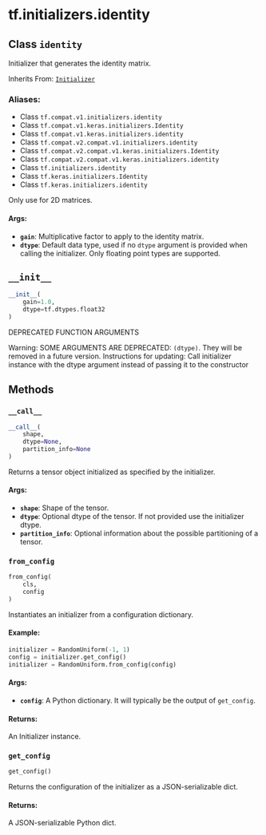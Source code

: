 <div itemscope itemtype="http://developers.google.com/ReferenceObject">
<meta itemprop="name" content="tf.initializers.identity" />
<meta itemprop="path" content="Stable" />
<meta itemprop="property" content="__call__"/>
<meta itemprop="property" content="__init__"/>
<meta itemprop="property" content="from_config"/>
<meta itemprop="property" content="get_config"/>
</div>

# tf.initializers.identity

## Class `identity`

Initializer that generates the identity matrix.

Inherits From: [`Initializer`](../../tf/keras/initializers/Initializer.md)

### Aliases:

* Class `tf.compat.v1.initializers.identity`
* Class `tf.compat.v1.keras.initializers.Identity`
* Class `tf.compat.v1.keras.initializers.identity`
* Class `tf.compat.v2.compat.v1.initializers.identity`
* Class `tf.compat.v2.compat.v1.keras.initializers.Identity`
* Class `tf.compat.v2.compat.v1.keras.initializers.identity`
* Class `tf.initializers.identity`
* Class `tf.keras.initializers.Identity`
* Class `tf.keras.initializers.identity`

<!-- Placeholder for "Used in" -->

Only use for 2D matrices.

#### Args:


* <b>`gain`</b>: Multiplicative factor to apply to the identity matrix.
* <b>`dtype`</b>: Default data type, used if no `dtype` argument is provided when
  calling the initializer. Only floating point types are supported.

<h2 id="__init__"><code>__init__</code></h2>

``` python
__init__(
    gain=1.0,
    dtype=tf.dtypes.float32
)
```

DEPRECATED FUNCTION ARGUMENTS

Warning: SOME ARGUMENTS ARE DEPRECATED: `(dtype)`. They will be removed in a future version.
Instructions for updating:
Call initializer instance with the dtype argument instead of passing it to the constructor



## Methods

<h3 id="__call__"><code>__call__</code></h3>

``` python
__call__(
    shape,
    dtype=None,
    partition_info=None
)
```

Returns a tensor object initialized as specified by the initializer.


#### Args:


* <b>`shape`</b>: Shape of the tensor.
* <b>`dtype`</b>: Optional dtype of the tensor. If not provided use the initializer
  dtype.
* <b>`partition_info`</b>: Optional information about the possible partitioning of a
  tensor.

<h3 id="from_config"><code>from_config</code></h3>

``` python
from_config(
    cls,
    config
)
```

Instantiates an initializer from a configuration dictionary.


#### Example:



```python
initializer = RandomUniform(-1, 1)
config = initializer.get_config()
initializer = RandomUniform.from_config(config)
```

#### Args:


* <b>`config`</b>: A Python dictionary. It will typically be the output of
  `get_config`.


#### Returns:

An Initializer instance.


<h3 id="get_config"><code>get_config</code></h3>

``` python
get_config()
```

Returns the configuration of the initializer as a JSON-serializable dict.


#### Returns:

A JSON-serializable Python dict.




